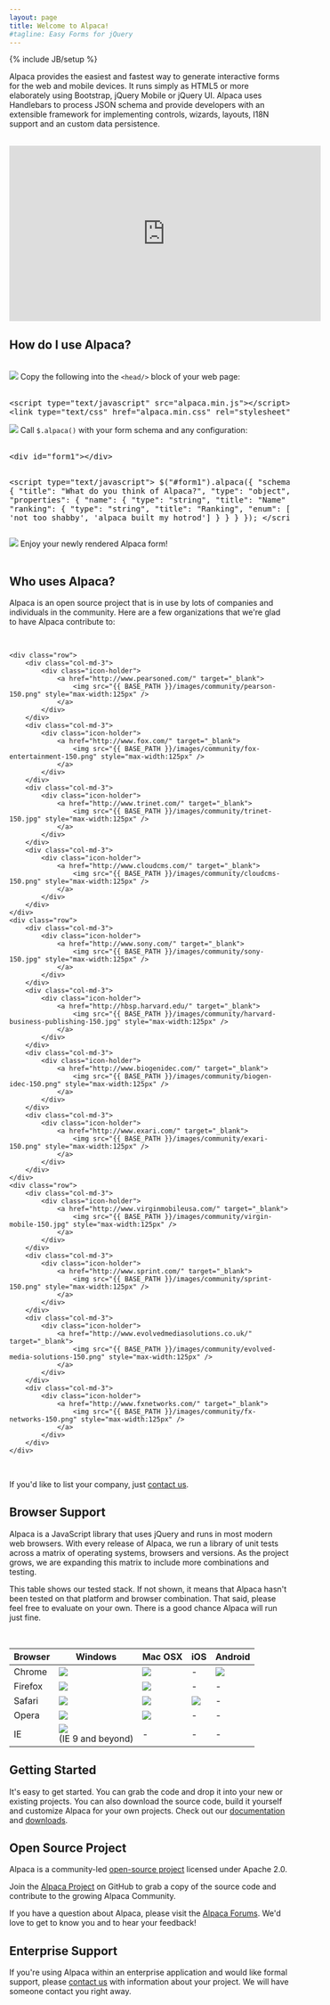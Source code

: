 ```yaml
---
layout: page
title: Welcome to Alpaca!
#tagline: Easy Forms for jQuery
---
```

{% include JB/setup %}


Alpaca provides the easiest and fastest way to generate interactive forms for the web and mobile devices.
It runs simply as HTML5 or more elaborately using Bootstrap, jQuery Mobile or jQuery UI.  Alpaca uses Handlebars
to process JSON schema and provide developers with an extensible framework for implementing controls, wizards,
layouts, I18N support and an custom data persistence.

<br/>

<!--
<div align="center" class="front-ui-images">
    <span class="bootstrap">
        <a href="http://twitter.github.com/bootstrap" target="_blank">
            <img src="{{ BASE_PATH }}/images/bootstrap.png" alt="Twitter Bootstrap" title="Twitter Bootstrap" style="width: 200px">
        </a>
    </span>
    <span class="jquerymobile">
        <a href="http://jquerymobile.com" target="_blank">
            <img src="{{ BASE_PATH }}/images/jquery-mobile.png" alt="JQuery Mobile" title="JQuery Mobile" style="width: 200px">
        </a>
    </span>
    <span class="jqueryui">
        <a href="http://jqueryui.com" target="_blank">
            <img src="{{ BASE_PATH }}/images/jquery-ui.jpg" alt="JQuery UI" title="JQuery UI" style="width: 200px">
        </a>
    </span>
</div>

<br/>
-->


<div class="video-container" align="center">
     <iframe src="http://www.youtube.com/embed/mK4BXiGNbvA" frameborder="0" width="560" height="315"> </iframe>
</div>

## How do I use Alpaca?

<br/>

<!-- STEP 1 -->
<div class="step">
    <img src="{{ BASE_PATH }}/images/step-1.png"/>
    Copy the following into the <code>&lt;head/&gt;</code> block of your web page:
    <br/>
    <br/>

<div class="codewrap">
<pre class="prettyprint linenums">
&lt;script type="text/javascript" src="alpaca.min.js"&gt;&lt;/script&gt;
&lt;link type="text/css" href="alpaca.min.css" rel="stylesheet"/&gt;
</pre>
</div>

</div>

<!-- STEP 2 -->
<div class="step">
    <img src="{{ BASE_PATH }}/images/step-2.png"/>
    Call <code>$.alpaca()</code> with your form schema and any configuration:
    <br/>
    <br/>

<div class="codewrap">
<pre class="prettyprint linenums">
&lt;div id="form1"&gt;&lt;/div&gt;

&lt;script type="text/javascript"&gt;
$("#form1").alpaca({
    "schema": {
        "title": "What do you think of Alpaca?",
        "type": "object",
        "properties": {
            "name": {
                "type": "string",
                "title": "Name"
            },
            "ranking": {
                "type": "string",
                "title": "Ranking",
                "enum": ['excellent', 'not too shabby', 'alpaca built my hotrod']
            }
        }
    }
});
&lt;/script&gt;
</pre>
</div>

</div>

<!-- STEP 3 -->
<div class="step">
    <img src="{{ BASE_PATH }}/images/step-3.png"/>
    Enjoy your newly rendered Alpaca form!
    <br/>
    <br/>
    <div class="tutorial-panel">
        <div class="panel panel-default">
          <div class="panel-body">
            <div id="form1"></div>
          </div>
        </div>
    </div>
</div>


## Who uses Alpaca?

Alpaca is an open source project that is in use by lots of companies and individuals in the community.  Here are
a few organizations that we're glad to have Alpaca contribute to:

<br/>

<div class="community">

    <div class="row">
        <div class="col-md-3">
            <div class="icon-holder">
                <a href="http://www.pearsoned.com/" target="_blank">
                    <img src="{{ BASE_PATH }}/images/community/pearson-150.png" style="max-width:125px" />
                </a>
            </div>
        </div>
        <div class="col-md-3">
            <div class="icon-holder">
                <a href="http://www.fox.com/" target="_blank">
                    <img src="{{ BASE_PATH }}/images/community/fox-entertainment-150.png" style="max-width:125px" />
                </a>
            </div>
        </div>
        <div class="col-md-3">
            <div class="icon-holder">
                <a href="http://www.trinet.com/" target="_blank">
                    <img src="{{ BASE_PATH }}/images/community/trinet-150.jpg" style="max-width:125px" />
                </a>
            </div>
        </div>
        <div class="col-md-3">
            <div class="icon-holder">
                <a href="http://www.cloudcms.com/" target="_blank">
                    <img src="{{ BASE_PATH }}/images/community/cloudcms-150.png" style="max-width:125px" />
                </a>
            </div>
        </div>
    </div>
    <div class="row">
        <div class="col-md-3">
            <div class="icon-holder">
                <a href="http://www.sony.com/" target="_blank">
                    <img src="{{ BASE_PATH }}/images/community/sony-150.jpg" style="max-width:125px" />
                </a>
            </div>
        </div>
        <div class="col-md-3">
            <div class="icon-holder">
                <a href="http://hbsp.harvard.edu/" target="_blank">
                    <img src="{{ BASE_PATH }}/images/community/harvard-business-publishing-150.jpg" style="max-width:125px" />
                </a>
            </div>
        </div>
        <div class="col-md-3">
            <div class="icon-holder">
                <a href="http://www.biogenidec.com/" target="_blank">
                    <img src="{{ BASE_PATH }}/images/community/biogen-idec-150.png" style="max-width:125px" />
                </a>
            </div>
        </div>
        <div class="col-md-3">
            <div class="icon-holder">
                <a href="http://www.exari.com/" target="_blank">
                    <img src="{{ BASE_PATH }}/images/community/exari-150.png" style="max-width:125px" />
                </a>
            </div>
        </div>
    </div>
    <div class="row">
        <div class="col-md-3">
            <div class="icon-holder">
                <a href="http://www.virginmobileusa.com/" target="_blank">
                    <img src="{{ BASE_PATH }}/images/community/virgin-mobile-150.jpg" style="max-width:125px" />
                </a>
            </div>
        </div>
        <div class="col-md-3">
            <div class="icon-holder">
                <a href="http://www.sprint.com/" target="_blank">
                    <img src="{{ BASE_PATH }}/images/community/sprint-150.png" style="max-width:125px" />
                </a>
            </div>
        </div>
        <div class="col-md-3">
            <div class="icon-holder">
                <a href="http://www.evolvedmediasolutions.co.uk/" target="_blank">
                    <img src="{{ BASE_PATH }}/images/community/evolved-media-solutions-150.png" style="max-width:125px" />
                </a>
            </div>
        </div>
        <div class="col-md-3">
            <div class="icon-holder">
                <a href="http://www.fxnetworks.com/" target="_blank">
                    <img src="{{ BASE_PATH }}/images/community/fx-networks-150.png" style="max-width:125px" />
                </a>
            </div>
        </div>
    </div>
</div>

<br/>

If you'd like to list your company, just <a href="contact.html">contact us</a>.

## Browser Support

Alpaca is a JavaScript library that uses jQuery and runs in most modern web browsers.  With every release of Alpaca,
we run a library of unit tests across a matrix of operating systems, browsers and versions.  As the project grows,
we are expanding this matrix to include more combinations and testing.

This table shows our tested stack.  If not shown, it means that Alpaca hasn't been tested on that platform and
browser combination.  That said, please feel free to evaluate on your own.  There is a good chance
Alpaca will run just fine.

<br/>

<div align="center" class="stack">
    <table class="stack">
        <thead>
            <th>Browser</th>
            <th>Windows</th>
            <th>Mac OSX</th>
            <th>iOS</th>
            <th>Android</th>
        </thead>
        <tbody>
            <tr>
                <td>Chrome</td>
                <td>
                    <img src="{{ BASE_PATH }}/images/supported-yes.png">
                </td>
                <td>
                    <img src="{{ BASE_PATH }}/images/supported-yes.png">
                </td>
                <td>
                    <!-- not applicable -->
                    -
                </td>
                <td>
                    <img src="{{ BASE_PATH }}/images/supported-yes.png">
                    <!-- not applicable -->
                </td>
            </tr>
            <tr>
                <td>Firefox</td>
                <td>
                    <img src="{{ BASE_PATH }}/images/supported-yes.png">
                </td>
                <td>
                    <img src="{{ BASE_PATH }}/images/supported-yes.png">
                </td>
                <td>
                    <!-- not applicable -->
                    -
                </td>
                <td>
                    <!-- not applicable -->
                    -
                </td>
            </tr>
            <tr>
                <td>Safari</td>
                <td>
                    <img src="{{ BASE_PATH }}/images/supported-yes.png">
                </td>
                <td>
                    <img src="{{ BASE_PATH }}/images/supported-yes.png">
                </td>
                <td>
                    <img src="{{ BASE_PATH }}/images/supported-yes.png">
                </td>
                <td>
                    <!-- not applicable -->
                    -
                </td>
            </tr>
            <tr>
                <td>Opera</td>
                <td>
                    <img src="{{ BASE_PATH }}/images/supported-yes.png">
                </td>
                <td>
                    <img src="{{ BASE_PATH }}/images/supported-yes.png">
                </td>
                <td>
                    <!-- not tested -->
                    -
                </td>
                <td>
                    <!-- not applicable -->
                    -
                </td>
            </tr>
            <tr>
                <td>IE</td>
                <td>
                    <img src="{{ BASE_PATH }}/images/supported-yes.png">
                    <br/>
                    (IE 9 and beyond)
                </td>
                <td>
                    <!-- not applicable -->
                    -
                </td>
                <td>
                    <!-- not applicable -->
                    -
                </td>
                <td>
                    <!-- not applicable -->
                    -
                </td>
            </tr>
        </tbody>
    </table>
</div>


## Getting Started

It's easy to get started.  You can grab the code and drop it into your new or existing projects.  You can also download
the source code, build it yourself and customize Alpaca for your own projects.  Check out our
<a href="documentation.html">documentation</a> and <a href="download.html">downloads</a>.


## Open Source Project

Alpaca is a community-led <a href="https://github.com/gitana/alpaca" target="_blank">open-source project</a>
licensed under Apache 2.0.

Join the <a href="http://www.github.com/gitana/alpaca" target="_blank">Alpaca Project</a> on GitHub to
grab a copy of the source code and contribute to the growing Alpaca Community.

If you have a question about Alpaca, please visit the <a href="http://www.cloudcms.org">Alpaca Forums</a>.
We'd love to get to know you and to hear your feedback!


## Enterprise Support

If you're using Alpaca within an enterprise application and would like formal support, please <a href="contact.html">contact us</a>
 with information about your project.  We will have someone contact you right away.


<script>
$("TABLE.stack").dataTable({
    "bAutoWidth": false,
    "bInfo": false,
    "bLengthChange": false,
    "bFilter": false,
    "bPaginate": false
});
</script>

<script>
$("#form1").alpaca({
    "schema": {
        "title": "User Feedback",
        "type": "object",
        "properties": {
            "name": {
                "type": "string",
                "title": "What is your name?"
            },
            "ranking": {
                "type": "string",
                "title": "What do you think of Alpaca?",
                "enum": ['Most excellent.','Not too shabby, my good man.','Alpaca built my hotrod!']
            }
        }
    }
});
</script>
<script>
    //window.prettyPrint && prettyPrint();
</script>
